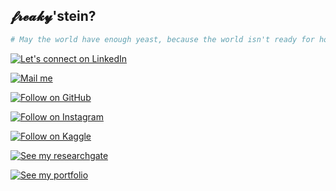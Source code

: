 ## 𝓯𝓻𝓮𝓪𝓴𝔂'stein?

```bash
# May the world have enough yeast, because the world isn't ready for how much I'm going to cook.
```
  <a href="https://www.linkedin.com/in/ahmedembedded/" target="_blank" ><img title="Let's connect on LinkedIn" src="https://img.shields.io/badge/LinkedIn-0077B5?style=for-the-badge&logo=linkedin&logoColor=white"/></a>


  <a href="mailto:busines.ahmadabdullah@gmail.com" target="_blank" ><img title="Mail me" src="https://img.shields.io/badge/Gmail-D14836?style=for-the-badge&logo=gmail&logoColor=white"/></a>


  <a href="https://github.com/ahmedembeddedxx" target="_blank" ><img title="Follow on GitHub" src="https://img.shields.io/badge/GitHub-100000?style=for-the-badge&logo=github&logoColor=white"/></a>

  <a href="https://www.instagram.com/ahmedembedded/" target="_blank" ><img title="Follow on Instagram" src="https://img.shields.io/badge/Instagram-E4405F?style=for-the-badge&logo=instagram&logoColor=white"/></a>

  <a href="https://www.kaggle.com/ahmedembedded" target="_blank" ><img title="Follow on Kaggle" src="https://img.shields.io/badge/Kaggle-20BEFF?style=for-the-badge&logo=Kaggle&logoColor=white"/></a>

  <a href="https://www.researchgate.net/profile/Ahmed-Abdullah-71" target="_blank" ><img title="See my researchgate" src="https://img.shields.io/badge/Research_Gate-00CCBB.svg?&style=for-the-badge&logo=ResearchGate&logoColor=white"/></a>

  <a href="https://ahmedembeddedx.vercel.app/" target="_blank" ><img title="See my portfolio" src="https://img.shields.io/badge/Vercel-000000?style=for-the-badge&logo=vercel&logoColor=white"/></a>

  

